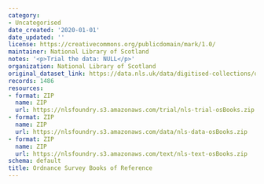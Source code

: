 ```yaml
---
category:
- Uncategorised
date_created: '2020-01-01'
date_updated: ''
license: https://creativecommons.org/publicdomain/mark/1.0/
maintainer: National Library of Scotland
notes: '<p>Trial the data: NULL</p>'
organization: National Library of Scotland
original_dataset_link: https://data.nls.uk/data/digitised-collections/os-books-of-reference/
records: 1486
resources:
- format: ZIP
  name: ZIP
  url: https://nlsfoundry.s3.amazonaws.com/trial/nls-trial-osBooks.zip
- format: ZIP
  name: ZIP
  url: https://nlsfoundry.s3.amazonaws.com/data/nls-data-osBooks.zip
- format: ZIP
  name: ZIP
  url: https://nlsfoundry.s3.amazonaws.com/text/nls-text-osBooks.zip
schema: default
title: Ordnance Survey Books of Reference
---
```

